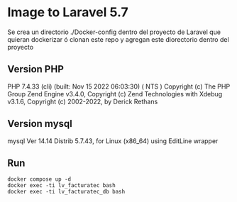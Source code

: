 # Image to Laravel 5.7
Se crea un directorio ./Docker-config dentro del proyecto de Laravel que quieran dockerizar ó clonan este repo y agregan este diorectorio dentro del proyecto
## Version PHP
PHP 7.4.33 (cli) (built: Nov 15 2022 06:03:30) ( NTS )
Copyright (c) The PHP Group
Zend Engine v3.4.0, Copyright (c) Zend Technologies
    with Xdebug v3.1.6, Copyright (c) 2002-2022, by Derick Rethans


## Version mysql
mysql  Ver 14.14 Distrib 5.7.43, for Linux (x86_64) using  EditLine wrapper


## Run
```
docker compose up -d
docker exec -ti lv_facturatec bash
docker exec -ti lv_facturatec_db bash
```